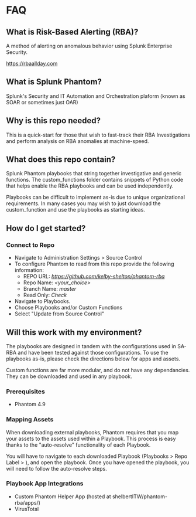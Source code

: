# FAQ

## What is Risk-Based Alerting (RBA)?
A method of alerting on anomalous behavior using Splunk Enterprise Security.

https://rbaallday.com

## What is Splunk Phantom?
Splunk's Security and IT Automation and Orchestration plaform (known as SOAR or sometimes just OAR)

## Why is this repo needed?
This is a quick-start for those that wish to fast-track their RBA Investigations and perform analysis on RBA anomalies at machine-speed.

## What does this repo contain?
Splunk Phantom playbooks that string together investigative and generic functions. The custom_functions folder contains snippets of Python code that helps enable the RBA playbooks and can be used independently. 

Playbooks can be difficult to implement as-is due to unique organizational requirements. In many cases you may wish to just download the custom_function and use the playbooks as starting ideas.

## How do I get started?

### Connect to Repo
- Navigate to Administration Settings > Source Control
- To configure Phantom to read from this repo provide the following information:
  - REPO URL: *https://github.com/kelby-shelton/phantom-rba*
  - Repo Name: *<your_choice>*
  - Branch Name: *master*
  - Read Only: *Check*
- Navigate to Playbooks. 
- Choose Playbooks and/or Custom Functions
- Select "Update from Source Control"

## Will this work with my environment?
The playbooks are designed in tandem with the configurations used in SA-RBA and have been tested against those configurations. To use the playbooks as-is, please check the directions below for apps and assets.

Custom functions are far more modular, and do not have any dependancies. They can be downloaded and used in any playbook.

### Prerequisites
- Phantom 4.9

### Mapping Assets
When downloading external playbooks, Phantom requires that you map your assets to the assets used within a Playbook. This process is easy thanks to the "auto-resolve" functionality of each Playbook. 

You will have to navigate to each downloaded Playbook (Playbooks > Repo Label > <Your Repo Name>), and open the playbook. Once you have opened the playbook, you will need to follow the auto-resolve steps. 

### Playbook App Integrations
- Custom Phantom Helper App (hosted at shelbertITW/phantom-rba/apps/)
- VirusTotal
